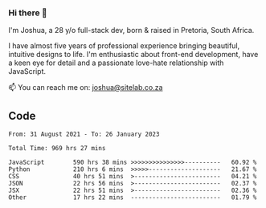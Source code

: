 ### Hi there 👋

I'm Joshua, a 28 y/o full-stack dev, born & raised in Pretoria, South Africa. 

I have almost five years of professional experience bringing beautiful, intuitive designs to life. I'm enthusiastic about front-end development, have a keen eye for detail and a passionate love-hate relationship with JavaScript.

📫 You can reach me on: joshua@sitelab.co.za

## **Code**

<!--START_SECTION:waka-->

```text
From: 31 August 2021 - To: 26 January 2023

Total Time: 969 hrs 27 mins

JavaScript        590 hrs 38 mins >>>>>>>>>>>>>>>----------   60.92 %
Python            210 hrs 6 mins  >>>>>--------------------   21.67 %
CSS               40 hrs 51 mins  >------------------------   04.21 %
JSON              22 hrs 56 mins  >------------------------   02.37 %
JSX               22 hrs 51 mins  >------------------------   02.36 %
Other             17 hrs 22 mins  -------------------------   01.79 %
```

<!--END_SECTION:waka-->
